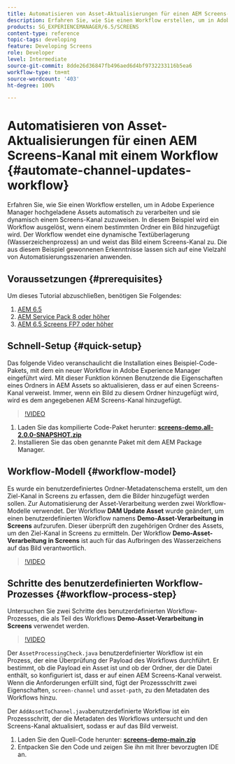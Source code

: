 ```yaml
---
title: Automatisieren von Asset-Aktualisierungen für einen AEM Screens-Kanal mit einem Workflow
description: Erfahren Sie, wie Sie einen Workflow erstellen, um in Adobe Experience Manager hochgeladene Assets automatisch zu verarbeiten und sie dynamisch einem Screens-Kanal zuzuweisen.
products: SG_EXPERIENCEMANAGER/6.5/SCREENS
content-type: reference
topic-tags: developing
feature: Developing Screens
role: Developer
level: Intermediate
source-git-commit: 8dde26d36847fb496aed6d4bf9732233116b5ea6
workflow-type: tm+mt
source-wordcount: '403'
ht-degree: 100%

---
```



# Automatisieren von Asset-Aktualisierungen für einen AEM Screens-Kanal mit einem Workflow {#automate-channel-updates-workflow}

Erfahren Sie, wie Sie einen Workflow erstellen, um in Adobe Experience Manager hochgeladene Assets automatisch zu verarbeiten und sie dynamisch einem Screens-Kanal zuzuweisen. In diesem Beispiel wird ein Workflow ausgelöst, wenn einem bestimmten Ordner ein Bild hinzugefügt wird. Der Workflow wendet eine dynamische Textüberlagerung (Wasserzeichenprozess) an und weist das Bild einem Screens-Kanal zu. Die aus diesem Beispiel gewonnenen Erkenntnisse lassen sich auf eine Vielzahl von Automatisierungsszenarien anwenden.

## Voraussetzungen {#prerequisites}

Um dieses Tutorial abzuschließen, benötigen Sie Folgendes:

1. [AEM 6.5](https://experienceleague.adobe.com/de/docs/experience-manager-65)
1. [AEM Service Pack 8 oder höher](https://experienceleague.adobe.com/de/docs/experience-manager-65/content/release-notes/release-notes)
1. [AEM 6.5 Screens FP7 oder höher](https://experienceleague.adobe.com/en/docs/experience-manager-screens/user-guide/release-notes/release-notes-fp-202103)

## Schnell-Setup {#quick-setup}

Das folgende Video veranschaulicht die Installation eines Beispiel-Code-Pakets, mit dem ein neuer Workflow in Adobe Experience Manager eingeführt wird. Mit dieser Funktion können Benutzende die Eigenschaften eines Ordners in AEM Assets so aktualisieren, dass er auf einen Screens-Kanal verweist. Immer, wenn ein Bild zu diesem Ordner hinzugefügt wird, wird es dem angegebenen AEM Screens-Kanal hinzugefügt.

>[!VIDEO](https://video.tv.adobe.com/v/333174/?quality=12&learn=on)

1. Laden Sie das kompilierte Code-Paket herunter: **[screens-demo.all-2.0.0-SNAPSHOT.zip](./assets/screens-demo.all-2.0.0-SNAPSHOT.zip)**
1. Installieren Sie das oben genannte Paket mit dem AEM Package Manager.

## Workflow-Modell {#workflow-model}

Es wurde ein benutzerdefiniertes Ordner-Metadatenschema erstellt, um den Ziel-Kanal in Screens zu erfassen, dem die Bilder hinzugefügt werden sollen. Zur Automatisierung der Asset-Verarbeitung werden zwei Workflow-Modelle verwendet. Der Workflow **DAM Update Asset** wurde geändert, um einen benutzerdefinierten Workflow namens **Demo-Asset-Verarbeitung in Screens** aufzurufen. Dieser überprüft den zugehörigen Ordner des Assets, um den Ziel-Kanal in Screens zu ermitteln. Der Workflow **Demo-Asset-Verarbeitung in Screens** ist auch für das Aufbringen des Wasserzeichens auf das Bild verantwortlich.

>[!VIDEO](https://video.tv.adobe.com/v/333175/?quality=12&learn=on)

## Schritte des benutzerdefinierten Workflow-Prozesses {#workflow-process-step}

Untersuchen Sie zwei Schritte des benutzerdefinierten Workflow-Prozesses, die als Teil des Workflows **Demo-Asset-Verarbeitung in Screens** verwendet werden.

>[!VIDEO](https://video.tv.adobe.com/v/333179/?quality=12&learn=on)

Der `AssetProcessingCheck.java` benutzerdefinierter Workflow ist ein Prozess, der eine Überprüfung der Payload des Workflows durchführt. Er bestimmt, ob die Payload ein Asset ist und ob der Ordner, der die Datei enthält, so konfiguriert ist, dass er auf einen AEM Screens-Kanal verweist. Wenn die Anforderungen erfüllt sind, fügt der Prozessschritt zwei Eigenschaften, `screen-channel` und `asset-path`, zu den Metadaten des Workflows hinzu.

Der `AddAssetToChannel.java`benutzerdefinierte Workflow ist ein Prozessschritt, der die Metadaten des Workflows untersucht und den Screens-Kanal aktualisiert, sodass er auf das Bild verweist.

1. Laden Sie den Quell-Code herunter: **[screens-demo-main.zip](./assets/screens-demo-main.zip)**
1. Entpacken Sie den Code und zeigen Sie ihn mit Ihrer bevorzugten IDE an.
